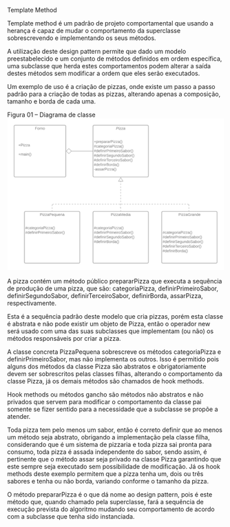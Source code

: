 Template Method 

Template method é um padrão de projeto comportamental que usando a herança é capaz de mudar o comportamento da superclasse sobrescrevendo e implementando os seus métodos. 

A utilização deste design pattern permite que dado um modelo preestabelecido e um conjunto de métodos definidos em ordem específica, uma subclasse que herda estes comportamentos podem alterar a saída destes métodos sem modificar a ordem que eles serão executados. 

 

Um exemplo de uso é a criação de pizzas, onde existe um passo a passo padrão para a criação de todas as pizzas, alterando apenas a composição, tamanho e borda de cada uma. 

Figura 01 – Diagrama de classe 
![alt text](assets/template-method.png)

 

A pizza contém um método público prepararPizza que executa a sequência de produção de uma pizza, que são:  categoriaPizza, definirPrimeiroSabor, definirSegundoSabor, definirTerceiroSabor, definirBorda, assarPizza, respectivamente. 

 

Esta é a sequência padrão deste modelo que cria pizzas, porém esta classe é abstrata e não pode existir um objeto de Pizza, então o operador new será usado com uma das suas subclasses que implementam (ou não) os métodos responsáveis por criar a pizza. 

A classe concreta PizzaPequena sobrescreve os métodos categoriaPizza e definirPrimeiroSabor, mas não implementa os outros. Isso é permitido pois alguns dos métodos da classe Pizza são abstratos e obrigatoriamente devem ser sobrescritos pelas classes filhas, alterando o comportamento da classe Pizza, já os demais métodos são chamados de hook methods. 

 

Hook methods ou métodos gancho são métodos não abstratos e não privados que servem para modificar o comportamento da classe pai somente se fizer sentido para a necessidade que a subclasse se propõe a atender. 

Toda pizza tem pelo menos um sabor, então é correto definir que ao menos um método seja abstrato, obrigando a implementação pela classe filha, considerando que é um sistema de pizzaria e toda pizza sai pronta para consumo, toda pizza é assada independente do sabor, sendo assim, é pertinente que o método assar seja privado na classe Pizza garantindo que este sempre seja executado sem possibilidade de modificação. Já os hook methods deste exemplo permitem que a pizza tenha um, dois ou três sabores e tenha ou não borda, variando conforme o tamanho da pizza. 

 

O método prepararPizza é o que dá nome ao design pattern, pois é este método que, quando chamado pela superclasse, fará a sequência de execução prevista do algoritmo mudando seu comportamento de acordo com a subclasse que tenha sido instanciada. 